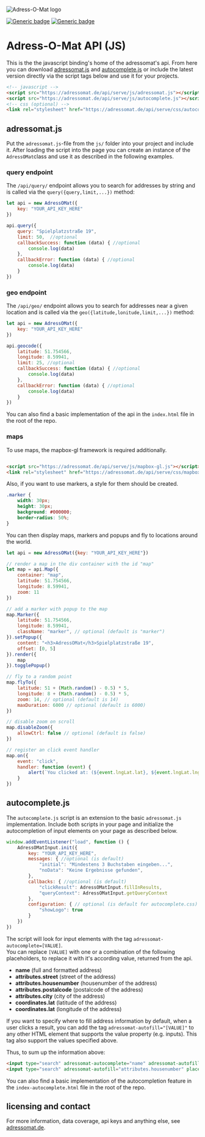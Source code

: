 ![Adress-O-Mat logo](https://adressomat.de/website/images/logo-color.svg)

[![Generic badge](https://img.shields.io/badge/version-1.1-<COLOR>.svg)](https://adressomat.de)
[![Generic badge](https://img.shields.io/badge/status-available-<COLOR>.svg)](https://adressomat.de/status)

# Adress-O-Mat API (JS)

This is the the javascript binding's home of the adressomat's api. From here you can
download [adressomat.js](https://raw.githubusercontent.com/joonlabs/adressomat-api-js/master/js/adressomat.js "Download the js-api-file.")
and [autocomplete.js](https://raw.githubusercontent.com/joonlabs/adressomat-api-js/master/js/autocomplete.js "Download the js-api-file.")
or include the latest version directly via the script tags below and use it for your projects.

```html
<!-- javascript -->
<script src="https://adressomat.de/api/serve/js/adressomat.js"></script>
<script src="https://adressomat.de/api/serve/js/autocomplete.js"></script>
<!-- css (optional) -->
<link rel="stylesheet" href="https://adressomat.de/api/serve/css/autocomplete.css"/>
```

## adressomat.js

Put the ```adressomat.js```-file from the ```js/``` folder into your project and include it. After loading the script
into the page you can create an instance of the ```AdressOMat```class and use it as described in the following examples.

### query endpoint

The ```/api/query/``` endpoint allows you to search for addresses by string and is called via
the ```query({query,limit,...})``` method:

```javascript
let api = new AdressOMat({
    key: "YOUR_API_KEY_HERE"
})

api.query({
    query: "Spielplatzstraße 19",
    limit: 50,  //optional
    callbackSuccess: function (data) { //optional
        console.log(data)
    },
    callbackError: function (data) { //optional
        console.log(data)
    }
})
```

### geo endpoint

The ```/api/geo/``` endpoint allows you to search for addresses near a given location and is called via
the ```geo({latitude,lonitude,limit,...})``` method:

```javascript
let api = new AdressOMat({
    key: "YOUR_API_KEY_HERE"
})

api.geocode({
    latitude: 51.754566,
    longitude: 8.59941,
    limit: 25, //optional
    callbackSuccess: function (data) { //optional
        console.log(data)
    },
    callbackError: function (data) { //optional
        console.log(data)
    }
})
```

You can also find a basic implementation of the api in the ```index.html``` file in the root of the repo.

### maps

To use maps, the mapbox-gl framework is required additionally.

```html

<script src="https://adressomat.de/api/serve/js/mapbox-gl.js"></script>
<link rel="stylesheet" href="https://adressomat.de/api/serve/css/mapbox-gl.css"/>
```

Also, if you want to use markers, a style for them should be created.

```css
.marker {
    width: 30px;
    height: 30px;
    background: #000000;
    border-radius: 50%;
}
```

You can then display maps, markers and popups and fly to locations around the world.

```js
let api = new AdressOMat({key: "YOUR_API_KEY_HERE"})

// render a map in the div container with the id "map"
let map = api.Map({
    container: "map",
    latitude: 51.754566,
    longitude: 8.59941,
    zoom: 11
})

// add a marker with popup to the map
map.Marker({
    latitude: 51.754566,
    longitude: 8.59941,
    className: "marker", // optional (default is "marker")
}).setPopup({
    content: "<h3>AdressOMat</h3>Spielplatzstraße 19",
    offset: [0, 5]
}).render({
    map
}).togglePopup()

// fly to a random point
map.flyTo({
    latitude: 51 + (Math.random() - 0.5) * 5,
    longitude: 8 + (Math.random() - 0.5) * 5,
    zoom: 14, // optional (default is 14)
    maxDuration: 6000 // optional (default is 6000) 
})

// disable zoom on scroll
map.disableZoom({
    allowCtrl: false // optional (default is false) 
})

// register an click event handler
map.on({
    event: "click",
    handler: function (event) {
        alert(`You clicked at: (${event.lngLat.lat}, ${event.lngLat.lng})`)
    }
})
```

## autocomplete.js

The ```autocomplete.js``` script is an extension to the basic ```adressomat.js``` implementation. Include both scripts
in your page and initialize the autocompletion of input elements on your page as described below.

```javascript
window.addEventListener("load", function () {
    AdressOMatInput.init({
        key: "YOUR_API_KEY_HERE",
        messages: { //optional (is default)
            "initial": "Mindestens 3 Buchstaben eingeben...",
            "noData": "Keine Ergebnisse gefunden",
        },
        callbacks: { //optional (is default)
            "clickResult": AdressOMatInput.fillInResults,
            "queryContext": AdressOMatInput.getQueryContext
        },
        configuration: { // optional (is default for autocomplete.css)
            "showLogo": true
        }
    })
})
```

The script will look for input elements with the tag ```adressomat-autocomplete=[VALUE]```.<br>
You can replace ```[VALUE]``` with one or a combination of the following placeholders, to replace it with it's according
value, returned from the api.

- **name** (full and formatted address)
- **attributes.street** (street of the address)
- **attributes.housenumber** (housenumber of the address)
- **attributes.postalcode** (postalcode of the address)
- **attributes.city** (city of the address)
- **coordinates.lat** (latitude of the address)
- **coordinates.lat** (longitude of the address)

If you want to specify where to fill address information by default, when a user clicks a result, you can add the
tag ```adressomat-autofill="[VALUE]"``` to any other HTML element that supports the value property (e.g. inputs). This
tag also support the values specified above.

Thus, to sum up the information above:

````html
<input type="search" adressomat-autocomplete="name" adressomat-autofill="attributes.street" placeholder="street">
<input type="search" adressomat-autofill="attributes.housenumber" placeholder="housenumber">
````

You can also find a basic implementation of the autocompletion feature in the ```index-autocomplete.html``` file in the
root of the repo.

## licensing and contact

For more information, data coverage, api keys and anything else,
see [adressomat.de](https://adressomat.de "Adressomat Homepage").
